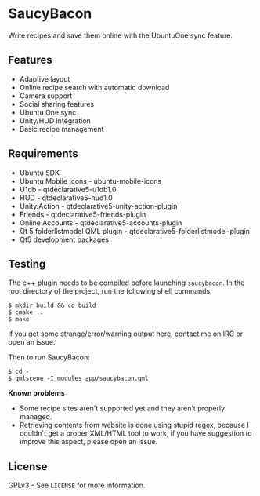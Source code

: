 # SaucyBacon

Write recipes and save them online with the UbuntuOne sync feature.

## Features
 * Adaptive layout
 * Online recipe search with automatic download
 * Camera support
 * Social sharing features
 * Ubuntu One sync
 * Unity/HUD integration
 * Basic recipe management

## Requirements
 * Ubuntu SDK
 * Ubuntu Mobile Icons - ubuntu-mobile-icons
 * U1db - qtdeclarative5-u1db1.0
 * HUD - qtdeclarative5-hud1.0
 * Unity.Action - qtdeclarative5-unity-action-plugin
 * Friends - qtdeclarative5-friends-plugin
 * Online Accounts - qtdeclarative5-accounts-plugin
 * Qt 5 folderlistmodel QML plugin - qtdeclarative5-folderlistmodel-plugin
 * Qt5 development packages

## Testing
The c++ plugin needs to be compiled before launching `saucybacon`. In the root directory of the project,
run the following shell commands:
```
$ mkdir build && cd build
$ cmake ..
$ make
```
If you get some strange/error/warning output here, contact me on IRC or open an issue.

Then to run SaucyBacon:
```
$ cd -
$ qmlscene -I modules app/saucybacon.qml
```

**Known problems**
 * Some recipe sites aren't supported yet and they aren't properly managed.
 * Retrieving contents from website is done using stupid regex, because I couldn't get a proper XML/HTML tool to work,
   if you have suggestion to improve this aspect, please open an issue.

## License
GPLv3 - See `LICENSE` for more information.
